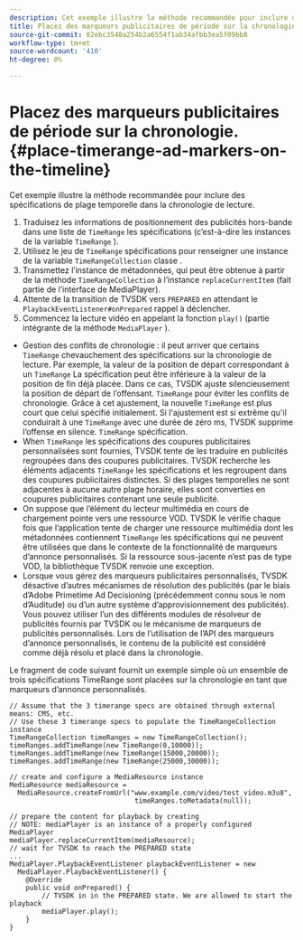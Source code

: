 ```yaml
---
description: Cet exemple illustre la méthode recommandée pour inclure des spécifications de plage temporelle dans la chronologie de lecture.
title: Placez des marqueurs publicitaires de période sur la chronologie.
source-git-commit: 02ebc3548a254b2a6554f1ab34afbb3ea5f09bb8
workflow-type: tm+mt
source-wordcount: '410'
ht-degree: 0%

---
```


# Placez des marqueurs publicitaires de période sur la chronologie. {#place-timerange-ad-markers-on-the-timeline}

Cet exemple illustre la méthode recommandée pour inclure des spécifications de plage temporelle dans la chronologie de lecture.

1. Traduisez les informations de positionnement des publicités hors-bande dans une liste de `TimeRange` les spécifications (c’est-à-dire les instances de la variable `TimeRange` ).
1. Utilisez le jeu de `TimeRange` spécifications pour renseigner une instance de la variable `TimeRangeCollection` classe .
1. Transmettez l’instance de métadonnées, qui peut être obtenue à partir de la méthode `TimeRangeCollection` à l’instance `replaceCurrentItem` (fait partie de l’interface de MediaPlayer).
1. Attente de la transition de TVSDK vers `PREPARED` en attendant le `PlaybackEventListener#onPrepared` rappel à déclencher.
1. Commencez la lecture vidéo en appelant la fonction `play()` (partie intégrante de la méthode `MediaPlayer` ).

* Gestion des conflits de chronologie : il peut arriver que certains `TimeRange` chevauchement des spécifications sur la chronologie de lecture. Par exemple, la valeur de la position de départ correspondant à un `TimeRange` La spécification peut être inférieure à la valeur de la position de fin déjà placée. Dans ce cas, TVSDK ajuste silencieusement la position de départ de l’offensant. `TimeRange` pour éviter les conflits de chronologie. Grâce à cet ajustement, la nouvelle `TimeRange` est plus court que celui spécifié initialement. Si l&#39;ajustement est si extrême qu&#39;il conduirait à une `TimeRange` avec une durée de zéro ms, TVSDK supprime l’offense en silence. `TimeRange` spécification.
* When `TimeRange` les spécifications des coupures publicitaires personnalisées sont fournies, TVSDK tente de les traduire en publicités regroupées dans des coupures publicitaires. TVSDK recherche les éléments adjacents `TimeRange` les spécifications et les regroupent dans des coupures publicitaires distinctes. Si des plages temporelles ne sont adjacentes à aucune autre plage horaire, elles sont converties en coupures publicitaires contenant une seule publicité.
* On suppose que l’élément du lecteur multimédia en cours de chargement pointe vers une ressource VOD. TVSDK le vérifie chaque fois que l’application tente de charger une ressource multimédia dont les métadonnées contiennent `TimeRange` les spécifications qui ne peuvent être utilisées que dans le contexte de la fonctionnalité de marqueurs d’annonce personnalisés. Si la ressource sous-jacente n’est pas de type VOD, la bibliothèque TVSDK renvoie une exception.
* Lorsque vous gérez des marqueurs publicitaires personnalisés, TVSDK désactive d’autres mécanismes de résolution des publicités (par le biais d’Adobe Primetime Ad Decisioning (précédemment connu sous le nom d’Auditude) ou d’un autre système d’approvisionnement des publicités). Vous pouvez utiliser l’un des différents modules de résolveur de publicités fournis par TVSDK ou le mécanisme de marqueurs de publicités personnalisés. Lors de l’utilisation de l’API des marqueurs d’annonce personnalisés, le contenu de la publicité est considéré comme déjà résolu et placé dans la chronologie.

Le fragment de code suivant fournit un exemple simple où un ensemble de trois spécifications TimeRange sont placées sur la chronologie en tant que marqueurs d’annonce personnalisés.

```java>
// Assume that the 3 timerange specs are obtained through external means: CMS, etc. 
// Use these 3 timerange specs to populate the TimeRangeCollection instance 
TimeRangeCollection timeRanges = new TimeRangeCollection();  
timeRanges.addTimeRange(new TimeRange(0,10000)); 
timeRanges.addTimeRange(new TimeRange(15000,20000)); 
timeRanges.addTimeRange(new TimeRange(25000,30000)); 
 
// create and configure a MediaResource instance 
MediaResource mediaResource =  
  MediaResource.createFromUrl("www.example.com/video/test_video.m3u8",  
                               timeRanges.toMetadata(null)); 
 
// prepare the content for playback by creating 
// NOTE: mediaPlayer is an instance of a properly configured MediaPlayer  
mediaPlayer.replaceCurrentItem(mediaResource); 
// wait for TVSDK to reach the PREPARED state 
... 
MediaPlayer.PlaybackEventListener playbackEventListener = new 
  MediaPlayer.PlaybackEventListener() { 
    @Override 
    public void onPrepared() { 
        // TVSDK in in the PREPARED state. We are allowed to start the playback  
        mediaPlayer.play(); 
    } 
} 
```
